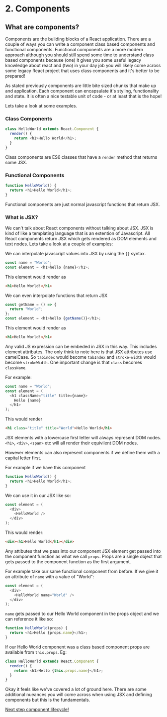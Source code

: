 # 2. Components

## What are components?

Components are the building blocks of a React application. There are a couple of ways
you can write a component class based components and functional components. Functional
components are a more modern approach although you should still spend some time to understand
class based components because (one) it gives you some useful legacy knowledge about react and (two)
in your day job you will likely come across some legacy React project that uses class components
and it's better to be prepared!

As stated previously components are little bite sized chunks that make up and application.
Each component can encapsulate it's styling, functionality and state. It is often a nice testable
unit of code - or at least that is the hope!

Lets take a look at some examples.

### Class Components

```js
class HelloWorld extends React.Component {
  render() {
    return <h1>Hello World</h1>;
  }
}
```

Class components are ES6 classes that have a `render` method that returns some JSX.

### Functional Components

```js
function HelloWorld() {
  return <h1>Hello World</h1>;
}
```

Functional components are just normal javascript functions that return JSX.

### What is JSX?

We can't talk about React components without talking about JSX. JSX is kind of like a templating
language that is an extention of Javascript. All React components return JSX which gets rendered as
DOM elements and text nodes. Lets take a look at a couple of examples:

We can interpolate javascript values into JSX by using the `{}` syntax.

```js
const name = "World";
const element = <h1>hello {name}</h1>;
```

This element would render as

```html
<h1>Hello World!</h1>
```

We can even interpolate functions that return JSX

```js
const getName = () => {
  return "World";
};
const element = <h1>hello {getName()}</h1>;
```

This element would render as

```html
<h1>Hello World!</h1>
```

Any valid JS expression can be embeded in JSX in this way. This includes element attributes. The only
think to note here is that JSX attributes use camelCase. So `tabindex` would become `tabIndex` and `stroke-width`
would become `strokeWidth`. One important change is that `class` becomes `className`.

For example:

```js
const name = "World";
const element = (
  <h1 className="title" title={name}>
    Hello {name}
  </h1>
);
```

This would render

```html
<h1 class="title" title="World">Hello World</h1>
```

JSX elements with a lowercase first letter will always represent DOM nodes. `<h1>`, `<div>`, `<span>` etc will all render
their equivilent DOM nodes.

However elements can also represent components if we define them with a capital letter first.

For example if we have this component

```js
function HelloWorld() {
  return <h1>Hello World</h1>;
}
```

We can use it in our JSX like so:

```js
const element = (
  <div>
    <HelloWorld />
  </div>
);
```

This would render:

```html
<div><h1>Hello World</h1></div>
```

Any attibutes that we pass into our component JSX element get passed into the component function as what we call `props`.
Props are a single object that gets passed to the component function as the first argument.

For example take our same functional component from before. If we give it an attribute of `name` with a value of "World":

```js
const element = (
  <div>
    <HelloWorld name="World" />
  </div>
);
```

`name` gets passed to our Hello World component in the props object and we can reference it like so:

```js
function HelloWorld(props) {
  return <h1>Hello {props.name}</h1>;
}
```

If our Hello World component was a class based component props are available from `this.props`. Eg:

```js
class HelloWorld extends React.Component {
  render() {
    return <h1>Hello {this.props.name}</h1>;
  }
}
```

Okay it feels like we've covered a lot of ground here. There are some additional nueances you will come
across when using JSX and defining components but this is the fundamentals.

[Next step component lifecycle!](http://localhost)

